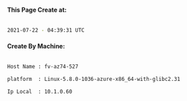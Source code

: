 
   
#### This Page Create at:

```bash

2021-07-22 - 04:39:31 UTC

```

#### Create By Machine:

```bash

Host Name : fv-az74-527

platform  : Linux-5.8.0-1036-azure-x86_64-with-glibc2.31

Ip Local  : 10.1.0.60

```

